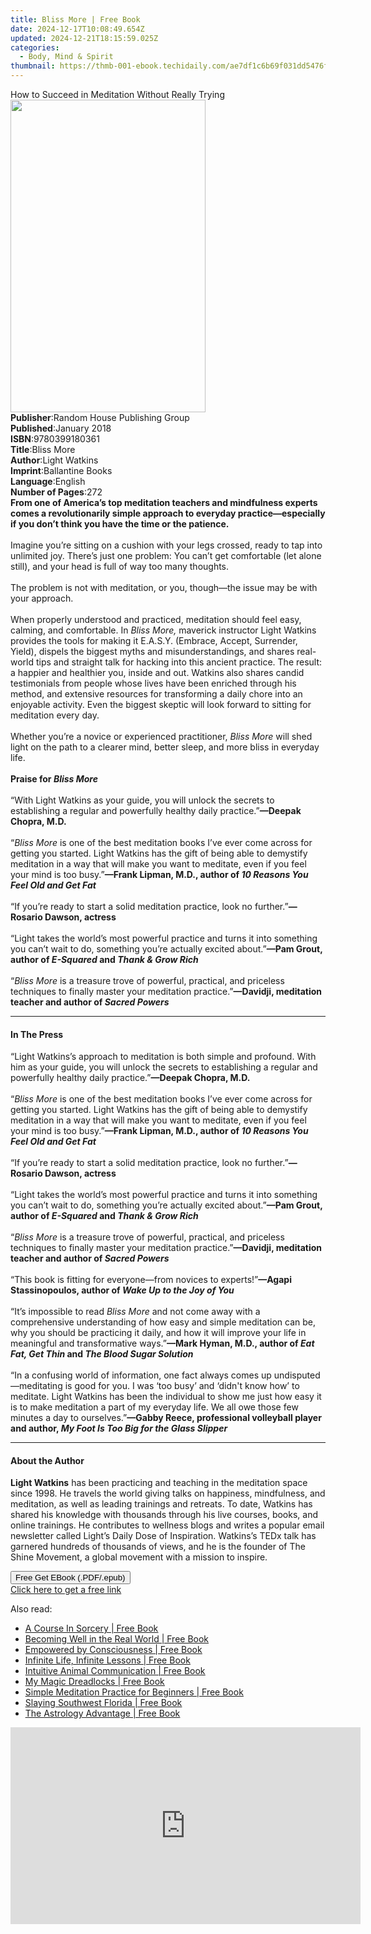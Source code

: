 ```yaml
---
title: Bliss More | Free Book
date: 2024-12-17T10:08:49.654Z
updated: 2024-12-21T18:15:59.025Z
categories:
  - Body, Mind & Spirit
thumbnail: https://thmb-001-ebook.techidaily.com/ae7df1c6b69f031dd5476f1a6de16328a320ae214011f03ab2461baea02940bf.jpg
---
```

<main id="book-container">
  <div class="flex flex-col">
    <div class="book-brief flex-1 py-6 px-4 sm:p-6 md:py-10 md:px-8">
      <!-- brief-->
      <div class="book-brief-main">
        How to Succeed in Meditation Without Really Trying
      </div>
    </div>
    <div
      class="book-meta-info flex-1 grid gap-4 col-start-1 col-end-3 row-start-1 sm:mb-6 sm:grid-cols-4 lg:gap-6 lg:col-start-2 lg:row-end-6 lg:row-span-6 lg:mb-0"
    >
      <div
        class="book-meta-info-left place-content-center mt-4 p-4 text-sm leading-6 col-start-2 col-span-2 dark:text-slate-400"
      >
        <img
          class="w-full h-500 object-cover rounded-lg sm:h-255 sm:col-span-2 lg:col-span-full"
          src="https://img-001-ebook.techidaily.com/c9ac32760bd2d68a4cd3a1d3a35260e46bf0a9ccbbcfbffd8b07a4f9a70cb1ee.jpg"
          alt=""
          width="312"
          height="500"
        />
      </div>
      <div
        class="book-meta-info-right mt-2 col-start-1 row-start-2 col-span-3 self-center"
      >
        <!-- meta data  -->
        <div class="flex flex-col px-4 md:px-8">
          <div class="flex-1">
            <strong>Publisher</strong>:<span class="px-2"
              >Random House Publishing Group</span
            >
          </div>
          <div class="flex-1">
            <strong>Published</strong>:<span class="px-2">January 2018</span>
          </div>
          <div class="flex-1">
            <strong>ISBN</strong>:<span class="px-2">9780399180361</span>
          </div>
          <div class="flex-1">
            <strong>Title</strong>:<span class="px-2">Bliss More</span>
          </div>
          <div class="flex-1">
            <strong>Author</strong>:<span class="px-2">Light Watkins</span>
          </div>
          <div class="flex-1">
            <strong>Imprint</strong>:<span class="px-2">Ballantine Books</span>
          </div>
          <div class="flex-1">
            <strong>Language</strong>:<span class="px-2">English</span>
          </div>
          <div class="flex-1">
            <strong>Number of Pages</strong>:<span class="px-2">272</span>
          </div>
        </div>
      </div>
    </div>
    <div class="book-description flex-1 py-6 px-4 sm:p-6 md:py-10 md:px-8">
      <div class="book-description-main">
        <div accordion-content="" id="description">
          <b
            >From one of America’s top meditation teachers and mindfulness
            experts comes a revolutionarily simple approach to everyday
            practice—especially if you don’t think you have the time or the
            patience.</b
          ><br /><br />
          Imagine you’re sitting on a cushion with your legs crossed, ready to
          tap into unlimited joy. There’s just one problem: You can’t get
          comfortable (let alone still), and your head is full of way too many
          thoughts.<br /><br />
          The problem is not with meditation, or you, though—the issue may be
          with your approach.<br /><br />
          When properly understood and practiced, meditation should feel easy,
          calming, and comfortable. In <i>Bliss More, </i>maverick instructor
          Light Watkins provides the tools for making it E.A.S.Y. (Embrace,
          Accept, Surrender, Yield), dispels the biggest myths and
          misunderstandings, and shares real-world tips and straight talk for
          hacking into this ancient practice. The result: a happier and
          healthier you, inside and out. Watkins also shares candid testimonials
          from people whose lives have been enriched through his method, and
          extensive resources for transforming a daily chore into an enjoyable
          activity. Even the biggest skeptic will look forward to sitting for
          meditation every day.<br /><br />
          Whether you’re a novice or experienced practitioner,
          <i>Bliss More</i> will shed light on the path to a clearer mind,
          better sleep, and more bliss in everyday life.<br /><br /><b
            >Praise for <i>Bliss More<br /></i></b
          ><br />“With Light Watkins as your guide, you will unlock the secrets
          to establishing a regular and powerfully healthy daily practice.”<b
            >—Deepak Chopra, M.D. </b
          ><br /><br />“<i>Bliss More</i> is one of the best meditation books
          I’ve ever come across for getting you started. Light Watkins has the
          gift of being able to demystify meditation in a way that will make you
          want to meditate, even if you feel your mind is too busy.”<b
            >—Frank Lipman, M.D., author of
            <i>10 Reasons You Feel Old and Get Fat</i></b
          ><br /><br />
          “If you’re ready to start a solid meditation practice, look no
          further.”<b>—Rosario Dawson, actress</b><br /><br />
          “Light takes the world’s most powerful practice and turns it into
          something you can’t wait to do, something you’re actually excited
          about.”<b
            >—Pam Grout, author of <i>E-Squared</i> and
            <i>Thank &amp; Grow Rich</i></b
          ><br /><br />
          “<i>Bliss More </i>is a treasure trove of powerful, practical, and
          priceless techniques to finally master your meditation practice.”<b
            >—Davidji, meditation teacher and author of <i>Sacred Powers</i></b
          >
        </div>
        <div class="accordion-fader"></div>
      </div>
    </div>
    <div class="book-excerpts flex-1 py-6 px-4 sm:p-6 md:py-10 md:px-8">
      <!-- excerpts-->
      <div class="book-excerpts-main">
        <hr />
        <h4 class="placeholder placeholder-heading">
          <span>In The Press</span>
        </h4>
        <p>
          “Light Watkins’s approach to meditation is both simple and profound.
          With him as your guide, you will unlock the secrets to establishing a
          regular and powerfully healthy daily practice.”<b
            >—Deepak Chopra<b>, M.D.</b></b
          ><br /><br />“<i>Bliss More</i> is one of the best meditation books
          I’ve ever come across for getting you started. Light Watkins has the
          gift of being able to demystify meditation in a way that will make you
          want to meditate, even if you feel your mind is too busy.”<b
            >—Frank Lipman, M.D., author of
            <i>10 Reasons You Feel Old and Get Fat</i></b
          ><br />
          <b><i>&nbsp;</i></b
          ><br />
          “If you’re ready to start a solid meditation practice, look no
          further.”<b>—Rosario Dawson, actress</b><br />
          &nbsp;<br />
          “Light takes the world’s most powerful practice and turns it into
          something you can’t wait to do, something you’re actually excited
          about.”<b
            >—Pam Grout, author of <i>E-Squared</i> and
            <i>Thank &amp; Grow Rich</i> </b
          ><br />
          &nbsp;<br />
          “<i>Bliss More </i>is a treasure trove of powerful, practical, and
          priceless techniques to finally master your meditation practice.”<b
            >—Davidji, meditation teacher and author of <i>Sacred Powers</i></b
          ><br />
          &nbsp;<br />
          “This book is fitting for everyone—from novices to experts!”<b
            >—Agapi Stassinopoulos, author of
            <i>Wake Up to the Joy of You</i></b
          ><br /><br />“It’s impossible to read <i>Bliss More</i> and not come
          away with a comprehensive understanding of how easy and simple
          meditation can be, why you should be practicing it daily, and how it
          will improve your life in meaningful and transformative ways.”<b
            >—Mark Hyman, M.D., author of <i>Eat Fat, Get Thin </i>and
            <i>The Blood Sugar Solution</i></b
          ><br />
          &nbsp;<br />
          “In a confusing world of information, one fact always comes up
          undisputed—meditating is good for you. I was&nbsp;‘too busy’ and
          ‘didn't know how’ to meditate.&nbsp;Light Watkins has been the
          individual to show me just how easy it is to make meditation a part of
          my everyday life. We all owe those few minutes a day to ourselves.”<b
            >—Gabby Reece, professional volleyball player and author,
            <i>My Foot Is Too Big for the Glass Slipper</i></b
          >
        </p>
      </div>
    </div>
    <div class="book-about-author flex-1 py-6 px-4 sm:p-6 md:py-10 md:px-8">
      <!-- about author-->
      <div class="book-main-author-main">
        <hr />
        <h4 class="placeholder placeholder-heading">
          <span>About the Author</span>
        </h4>
        <p>
          <b>Light Watkins</b> has been practicing and teaching in the
          meditation space since 1998. He travels the world giving talks on
          happiness, mindfulness, and meditation, as well as leading trainings
          and retreats. To date, Watkins has shared his knowledge with thousands
          through his live courses, books, and online trainings. He contributes
          to wellness blogs and writes a popular email newsletter called Light’s
          Daily Dose of Inspiration. Watkins’s TEDx talk has garnered hundreds
          of thousands of views, and he is the founder of The Shine Movement, a
          global movement with a mission to inspire.
        </p>
      </div>
    </div>
    <div class="book-free-get flex-1 py-6 px-4 sm:p-6 md:py-10 md:px-8">
      <button
        id="btn-free-get"
        class="bg-blue-500 hover:bg-blue-700 text-white font-bold py-2 px-4 rounded"
      >
        Free Get EBook (.PDF/.epub)
      </button>
      <div id="countdown-display" class="px-2 text-lg mt-2"></div>
      <a
        id="free-link"
        class="hidden bg-blue-500 hover:bg-blue-700 text-white font-bold py-2 px-4 rounded"
        href="https://www.ebooks.com/en-us/book/95695259/bliss-more/light-watkins/"
        target="_blank"
        >Click here to get a free link</a
      >
    </div>
    <script>
      let countdownTime = 0;
      let countdownInterval = null;
      document
        .getElementById('btn-free-get')
        .addEventListener('click', startCountdown);
      function startCountdown() {
        countdownTime = new Date().getTime() + 60000 * 3;
        countdownInterval = setInterval(updateCountdown, 1000);
        document.getElementById('btn-free-get').disabled = true;
        document
          .getElementById('btn-free-get')
          .classList.add('bg-gray-500', 'cursor-not-allowed');
      }
      function updateCountdown() {
        let currentTime = new Date().getTime();
        let timeLeft = countdownTime - currentTime;
        let secondsLeft = Math.floor(timeLeft / 1000);
        document.getElementById('countdown-display').innerHTML =
          `Remaining time: ${secondsLeft} seconds.`;
        if (secondsLeft <= 0) {
          clearInterval(countdownInterval);
          document.getElementById('btn-free-get').classList.add('hidden');
          document.getElementById('free-link').classList.remove('hidden');
          document.getElementById('countdown-display').innerHTML = '';
        }
      }
    </script>
  </div>
</main>

<ins class="adsbygoogle"
      style="display:block"
      data-ad-client="ca-pub-7571918770474297"
      data-ad-slot="8358498916"
      data-ad-format="auto"
      data-full-width-responsive="true"></ins>
    

<span class="atpl-alsoreadstyle">Also read:</span>
<div><ul>
<li><a href="https://novels-ebooks.techidaily.com/211124917-9798868921070-a-course-in-sorcery/"><u>A Course In Sorcery | Free Book</u></a></li>
<li><a href="https://novels-ebooks.techidaily.com/211124943-9798868913723-becoming-well-in-the-real-world/"><u>Becoming Well in the Real World | Free Book</u></a></li>
<li><a href="https://novels-ebooks.techidaily.com/211124990-9798989005604-empowered-by-consciousness/"><u>Empowered by Consciousness | Free Book</u></a></li>
<li><a href="https://novels-ebooks.techidaily.com/211127199-9781401977245-infinite-life-infinite-lessons/"><u>Infinite Life, Infinite Lessons | Free Book</u></a></li>
<li><a href="https://novels-ebooks.techidaily.com/211127174-9781401975302-intuitive-animal-communication/"><u>Intuitive Animal Communication | Free Book</u></a></li>
<li><a href="https://novels-ebooks.techidaily.com/211125139-9781645521938-my-magic-dreadlocks/"><u>My Magic Dreadlocks | Free Book</u></a></li>
<li><a href="https://novels-ebooks.techidaily.com/211127298-9780760390634-simple-meditation-practice-for-beginners/"><u>Simple Meditation Practice for Beginners | Free Book</u></a></li>
<li><a href="https://novels-ebooks.techidaily.com/211125215-9781958481226-slaying-southwest-florida/"><u>Slaying Southwest Florida | Free Book</u></a></li>
<li><a href="https://novels-ebooks.techidaily.com/211126274-9781668017227-the-astrology-advantage/"><u>The Astrology Advantage | Free Book</u></a></li>
</ul></div>

<!-- affiliate ads begin -->
<iframe width="560" height="315" src="https://www.youtube.com/embed/PD0vq5qAYkw?si=5H3KWtCfUOYg1Nlv" title="YouTube video player" frameborder="0" allow="accelerometer; autoplay; clipboard-write; encrypted-media; gyroscope; picture-in-picture; web-share" referrerpolicy="strict-origin-when-cross-origin" allowfullscreen></iframe>
<!-- affiliate ads end -->

